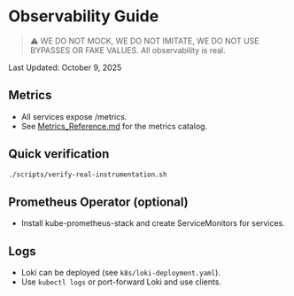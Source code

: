 # Observability Guide

> ⚠️ WE DO NOT MOCK, WE DO NOT IMITATE, WE DO NOT USE BYPASSES OR FAKE VALUES. All observability is real.

Last Updated: October 9, 2025

## Metrics
- All services expose /metrics.
- See [Metrics_Reference.md](Metrics_Reference.md) for the metrics catalog.

## Quick verification
```bash
./scripts/verify-real-instrumentation.sh
```

## Prometheus Operator (optional)
- Install kube-prometheus-stack and create ServiceMonitors for services.

## Logs
- Loki can be deployed (see `k8s/loki-deployment.yaml`).
- Use `kubectl logs` or port-forward Loki and use clients.
